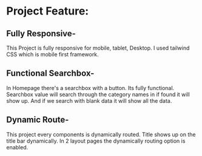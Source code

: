# Project Feature:

## Fully Responsive-

This Project is fully responsive for mobile, tablet, Desktop. I used tailwind CSS which is mobile first framework.

## Functional Searchbox-

In Homepage there's a searchbox with a button. Its fully functional. Searchbox value will search through the category names in if found it will show up. And if we search with blank data it will show all the data.

## Dynamic Route-

This project every components is dynamically routed. Title shows up on the title bar dynamically. In 2 layout pages the dynamically routing option is enabled.
